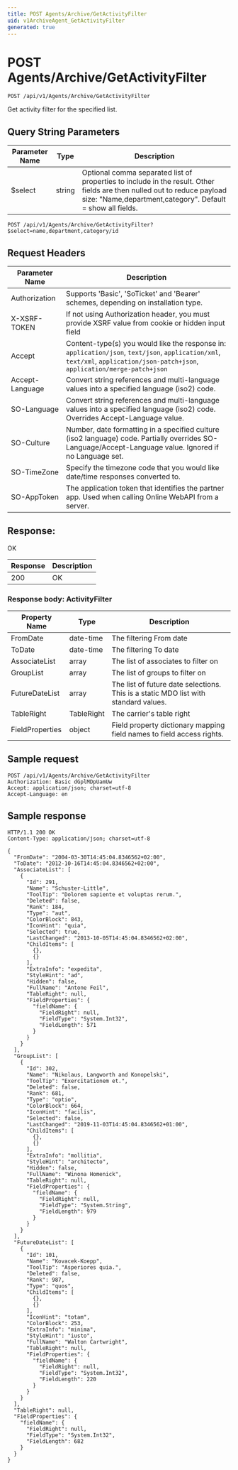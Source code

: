 ```yaml
---
title: POST Agents/Archive/GetActivityFilter
uid: v1ArchiveAgent_GetActivityFilter
generated: true
---
```


# POST Agents/Archive/GetActivityFilter

```http
POST /api/v1/Agents/Archive/GetActivityFilter
```

Get activity filter for the specified list.







## Query String Parameters

| Parameter Name | Type |  Description |
|----------------|------|--------------|
| $select | string |  Optional comma separated list of properties to include in the result. Other fields are then nulled out to reduce payload size: "Name,department,category". Default = show all fields. |

```http
POST /api/v1/Agents/Archive/GetActivityFilter?$select=name,department,category/id
```


## Request Headers

| Parameter Name | Description |
|----------------|-------------|
| Authorization  | Supports 'Basic', 'SoTicket' and 'Bearer' schemes, depending on installation type. |
| X-XSRF-TOKEN   | If not using Authorization header, you must provide XSRF value from cookie or hidden input field |
| Accept         | Content-type(s) you would like the response in: `application/json`, `text/json`, `application/xml`, `text/xml`, `application/json-patch+json`, `application/merge-patch+json` |
| Accept-Language | Convert string references and multi-language values into a specified language (iso2) code. |
| SO-Language | Convert string references and multi-language values into a specified language (iso2) code. Overrides Accept-Language value. |
| SO-Culture | Number, date formatting in a specified culture (iso2 language) code. Partially overrides SO-Language/Accept-Language value. Ignored if no Language set. |
| SO-TimeZone | Specify the timezone code that you would like date/time responses converted to. |
| SO-AppToken | The application token that identifies the partner app. Used when calling Online WebAPI from a server. |


## Response:

OK

| Response | Description |
|----------------|-------------|
| 200 | OK |

### Response body: ActivityFilter

| Property Name | Type |  Description |
|----------------|------|--------------|
| FromDate | date-time | The filtering From date |
| ToDate | date-time | The filtering To date |
| AssociateList | array | The list of associates to filter on |
| GroupList | array | The list of groups to filter on |
| FutureDateList | array | The list of future date selections. This is a static MDO list with standard values. |
| TableRight | TableRight | The carrier's table right |
| FieldProperties | object | Field property dictionary mapping field names to field access rights. |

## Sample request

```http!
POST /api/v1/Agents/Archive/GetActivityFilter
Authorization: Basic dGplMDpUamUw
Accept: application/json; charset=utf-8
Accept-Language: en
```

## Sample response

```http_
HTTP/1.1 200 OK
Content-Type: application/json; charset=utf-8

{
  "FromDate": "2004-03-30T14:45:04.8346562+02:00",
  "ToDate": "2012-10-16T14:45:04.8346562+02:00",
  "AssociateList": [
    {
      "Id": 291,
      "Name": "Schuster-Little",
      "ToolTip": "Dolorem sapiente et voluptas rerum.",
      "Deleted": false,
      "Rank": 184,
      "Type": "aut",
      "ColorBlock": 843,
      "IconHint": "quia",
      "Selected": true,
      "LastChanged": "2013-10-05T14:45:04.8346562+02:00",
      "ChildItems": [
        {},
        {}
      ],
      "ExtraInfo": "expedita",
      "StyleHint": "ad",
      "Hidden": false,
      "FullName": "Antone Feil",
      "TableRight": null,
      "FieldProperties": {
        "fieldName": {
          "FieldRight": null,
          "FieldType": "System.Int32",
          "FieldLength": 571
        }
      }
    }
  ],
  "GroupList": [
    {
      "Id": 302,
      "Name": "Nikolaus, Langworth and Konopelski",
      "ToolTip": "Exercitationem et.",
      "Deleted": false,
      "Rank": 681,
      "Type": "optio",
      "ColorBlock": 664,
      "IconHint": "facilis",
      "Selected": false,
      "LastChanged": "2019-11-03T14:45:04.8346562+01:00",
      "ChildItems": [
        {},
        {}
      ],
      "ExtraInfo": "mollitia",
      "StyleHint": "architecto",
      "Hidden": false,
      "FullName": "Winona Homenick",
      "TableRight": null,
      "FieldProperties": {
        "fieldName": {
          "FieldRight": null,
          "FieldType": "System.String",
          "FieldLength": 979
        }
      }
    }
  ],
  "FutureDateList": [
    {
      "Id": 101,
      "Name": "Kovacek-Koepp",
      "ToolTip": "Asperiores quia.",
      "Deleted": false,
      "Rank": 987,
      "Type": "quos",
      "ChildItems": [
        {},
        {}
      ],
      "IconHint": "totam",
      "ColorBlock": 253,
      "ExtraInfo": "minima",
      "StyleHint": "iusto",
      "FullName": "Walton Cartwright",
      "TableRight": null,
      "FieldProperties": {
        "fieldName": {
          "FieldRight": null,
          "FieldType": "System.Int32",
          "FieldLength": 220
        }
      }
    }
  ],
  "TableRight": null,
  "FieldProperties": {
    "fieldName": {
      "FieldRight": null,
      "FieldType": "System.Int32",
      "FieldLength": 682
    }
  }
}
```